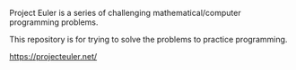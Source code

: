 Project Euler is a series of challenging mathematical/computer programming problems.

This repository is for trying to solve the problems to practice programming.

https://projecteuler.net/